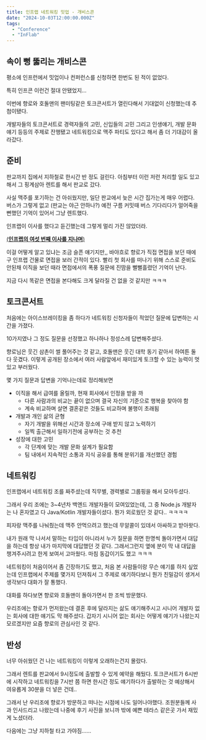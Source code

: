 ```yaml
---
title: 인프랩 네트워킹 밋업 - 개비스콘
date: "2024-10-03T12:00:00.000Z"
tags:  
  - "Conference"
  - "InFlab"
---
```


## 속이 뻥 뚫리는 개비스콘

평소에 인프런에서 밋업이나 컨퍼런스를 신청하면 한번도 된 적이 없었다.

특히 인프콘 이런건 절대 안됐었지...

이번에 향로와 호돌맨의 팬미팅같은 토크콘서트가 열린다해서 기대없이 신청했는데 추첨이됐다.

개발자들의 토크콘서트로 경력자들의 고민, 신입들의 고민 그리고 인생얘기, 개발 문화 얘기 등등의 주제로 잔행됐고
네트워킹으로 맥주 파티도 있다고 해서 좀 더 기대감이 올라갔다.

## 준비

판교까지 집에서 지하철로 한시간 반 정도 걸린다.
아침부터 이런 저런 처리할 일도 있고해서 그 핑계삼아 렌트를 해서 판교로 갔다.

사실 맥주를 포기하는 건 아쉬웠지만, 일단 판교에서 늦은 시간 집가는게 매우 어렵다.
버스가 그렇게 없고 (판교는 야근 안하나?) 예전 구름 커밋때 버스 기다리다가 얼어죽을뻔했던 기억이 있어서 그냥 렌트했다.

인프랩이 이사를 했다고 듣긴했는데 그렇게 멀리 가진 않았더라.

[(**인프랩의 여섯 번째 이사를 지나며**)](https://story.inflab.com/%EC%9D%B8%ED%94%84%EB%9E%A9%EC%9D%98-%EC%97%AC%EC%84%AF-%EB%B2%88%EC%A7%B8-%EC%9D%B4%EC%82%AC%EB%A5%BC-%EC%A7%80%EB%82%98%EB%A9%B0)

이걸 어떻게 알고 있냐는 조금 슬픈 얘기지만,,
바야흐로 향로가 직접 면접을 보던 때에 구 인프랩 건물로 면접을 보러 간적이 있다.
빨리 첫 회사를 떠나기 위해 스스로 준비도 안된채 이직을 보던 때라 면접에서의 폭풍 질문에 진땀을 뻘뻘흘렸던 기억이 난다.

지금 다시 똑같은 면접을 본다해도 크게 달라질 건 없을 것 같지만 ㅋㅋㅋ

## 토크콘서트

처음에는 아이스브레이킹을 좀 하다가 네트워킹 신청자들이 적었던 질문에 답변하는 시간을 가졌다.

10가지였나 그 정도 질문을 선정했고 하나하나 정성스레 답변해주셨다.

향로님은 웃긴 삼촌이 썰 풀어주는 것 같고, 호돌맨은 웃긴 대학 동기 같아서 하여튼 둘 다 웃겼다.
이렇게 공개된 장소에서 여러 사람앞에서 재미있게 토크할 수 있는 능력이 멋있고 부러웠다.

몇 가지 질문과 답변을 기억나는데로 정리해보면

- 이직을 해서 급여를 올릴까, 현재 회사에서 인정을 받을 까
  - 다른 사람과의 비교는 끝이 없으며 결국 자신의 기준으로 행복을 찾아야 함
  - 계속 비교하며 살면 결혼같은 것들도 비교하며 불행이 초래됨
- 개발과 개인 삶의 균형
  - 자기 개발을 위해선 시간과 장소에 구애 받지 않고 노력하기
  - 일찍 출근해서 일하기전에 공부하는 것 추천
- 성장에 대한 고민
  - 각 단계에 맞는 개발 문화 설계가 필요함
  - 팀 내에서 지속적인 소통과 지식 공유를 통해 분위기를 개선했던 경험

## 네트워킹

인프랩에서 네트워킹 조를 짜주셨는데 직무별, 경력별로 그룹핑을 해서 모아두셨다.

그래서 우리 조에는 3~4년차 백엔드 개발자들이 모여있었는데, 그 중 Node.js 개발자는 나 혼자였고 다 Java/Kotlin 개발자들이셨다.
뭔가 외로웠던 것 같다.. ㅋㅋㅋㅋ

피자랑 맥주를 나눠줬는데 맥주 안먹으려고 했는데 무알콜이 있데서 아싸하고 받아왓다.

내가 원래 막 나서서 말하는 타입이 아니라서 누가 질문을 하면 한명씩 돌아가면서 대답을 하는데 항상 내가 마지막에 대답했던 것 같다.
그래서그런지 옆에 분이 막 내 대답을 챙겨주시려고 한게 보여서 고마웠다. 마침 동갑이기도 했고 ㅋㅋㅋ

네트워킹이 처음이어서 좀 긴장하기도 했고, 처음 본 사람들이랑 무슨 얘기를 하지 싶었는데 인프랩에서 주제를 몇가지 던져줘서 그 주제로 
얘기하다보니 뭔가 친밀감이 생겨서 생각보다 대화가 잘 통했다.

대화를 하다보면 향로와 호돌맨이 돌아가면서 한 조씩 방문했다.

우리조에는 향로가 먼저왔는데 결혼 후에 달라지는 삶도 얘기해주시고 시니어 개발자 없는 회사에 대한 얘기도 막 해주셨다.
갑자기 시니어 없는 회사는 어떻게 얘기가 나왔는지 모르겠지만 요즘 향로의 관심사인 것 같다.

## 반성

너무 아쉬웠던 건 나는 네트워킹이 이렇게 오래하는건지 몰랐다.

그래서 렌트를 판교에서 9시정도에 출발할 수 있게 예약을 해뒀다.
토크콘서트가 6시반에 시작하고 네트워킹을 7시반 쯤 하면 한시간 정도 얘기하다가 출발하는 것 예상해서 여유롭게 30분을 더 넣은 건데..

그래서 난 우리조에 향로가 방문하고 떠나는 시점에 나도 일어나야했다.
조원분들께 사과 인사드리고 나왔는데 나중에 후기 사진을 보니까 밖에 예쁜 테라스 같은곳 가서 재밌게 노셨더라.

다음에는 그냥 지하철 타고 가야짐......


